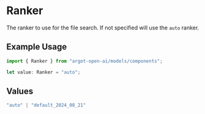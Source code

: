 # Ranker

The ranker to use for the file search. If not specified will use the `auto` ranker.

## Example Usage

```typescript
import { Ranker } from "argot-open-ai/models/components";

let value: Ranker = "auto";
```

## Values

```typescript
"auto" | "default_2024_08_21"
```